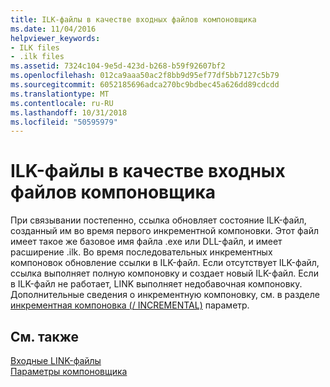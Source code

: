 ```yaml
---
title: ILK-файлы в качестве входных файлов компоновщика
ms.date: 11/04/2016
helpviewer_keywords:
- ILK files
- .ilk files
ms.assetid: 7324c104-9e5d-423d-b268-b59f92607bf2
ms.openlocfilehash: 012ca9aaa50ac2f8bb9d95ef77df5bb7127c5b79
ms.sourcegitcommit: 6052185696adca270bc9bdbec45a626dd89cdcdd
ms.translationtype: MT
ms.contentlocale: ru-RU
ms.lasthandoff: 10/31/2018
ms.locfileid: "50595979"
---
```

# <a name="ilk-files-as-linker-input"></a>ILK-файлы в качестве входных файлов компоновщика

При связывании постепенно, ссылка обновляет состояние ILK-файл, созданный им во время первого инкрементной компоновки. Этот файл имеет такое же базовое имя файла .exe или DLL-файл, и имеет расширение .ilk. Во время последовательных инкрементных компоновок обновление ссылки в ILK-файл. Если отсутствует ILK-файл, ссылка выполняет полную компоновку и создает новый ILK-файл. Если в ILK-файл не работает, LINK выполняет недобавочная компоновку. Дополнительные сведения о инкрементную компоновку, см. в разделе [инкрементная компоновка (/ INCREMENTAL)](../../build/reference/incremental-link-incrementally.md) параметр.

## <a name="see-also"></a>См. также

[Входные LINK-файлы](../../build/reference/link-input-files.md)<br/>
[Параметры компоновщика](../../build/reference/linker-options.md)